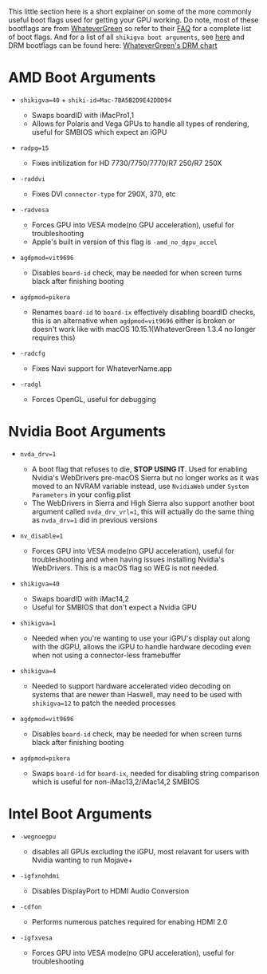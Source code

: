 This little section here is a short explainer on some of the more commonly useful boot flags used for getting your GPU working. Do note, most of these bootflags are from [WhateverGreen](https://github.com/acidanthera/WhateverGreen) so refer to their [FAQ](https://github.com/acidanthera/WhateverGreen/blob/master/Manual/) for a complete list of boot flags. And for a list of all `shikigva boot arguments`, see [here](https://github.com/acidanthera/WhateverGreen/blob/master/WhateverGreen/kern_shiki.hpp#L35-L74) and DRM bootflags can be found here: [WhateverGreen's DRM chart](https://github.com/acidanthera/WhateverGreen/blob/master/Manual/FAQ.Chart.md)

# AMD Boot Arguments

* `shikigva=40` + `shiki-id=Mac-7BA5B2D9E42DDD94`
   * Swaps boardID with iMacPro1,1
   * Allows for Polaris and Vega GPUs to handle all types of rendering, useful for SMBIOS which expect an iGPU

* `radpg=15`
   * Fixes initilization for HD 7730/7750/7770/R7 250/R7 250X

* `-raddvi`
   * Fixes DVI `connector-type` for  290X, 370, etc

* `-radvesa`
   * Forces GPU into VESA mode(no GPU acceleration), useful for troubleshooting
   * Apple's built in version of this flag is `-amd_no_dgpu_accel`

* `agdpmod=vit9696`
   * Disables `board-id` check, may be needed for when screen turns black after finishing booting
   
* `agdpmod=pikera`
   * Renames `board-id` to `board-ix` effectively disabling boardID checks, this is an alternative when `agdpmod=vit9696` either is broken or doesn't work like with macOS 10.15.1(WhateverGreen 1.3.4 no longer requires this)
* `-radcfg` 
   * Fixes Navi support for WhateverName.app

* `-radgl`
   * Forces OpenGL, useful for debugging

# Nvidia Boot Arguments

* `nvda_drv=1`
   * A boot flag that refuses to die, **STOP USING IT**. Used for enabling Nvidia's WebDrivers pre-macOS Sierra but no longer works as it was moved to an NVRAM variable instead, use `NvidiaWeb` under `System Parameters` in your config.plist
   * The WebDrivers in Sierra and High Sierra also support another boot argument called `nvda_drv_vrl=1`, this will actually do the same thing as `nvda_drv=1` did in previous versions

* `nv_disable=1`
   * Forces GPU into VESA mode(no GPU acceleration), useful for troubleshooting and when having issues installing Nvidia's WebDrivers. This is a macOS flag so WEG is not needed.

* `shikigva=40`
   * Swaps boardID with iMac14,2
   * Useful for SMBIOS that don't expect a Nvidia GPU

* `shikigva=1`
   * Needed when you're wanting to use your iGPU's display out along with the dGPU, allows the iGPU to handle hardware decoding even when not using a connector-less framebuffer

* `shikigva=4`
   * Needed to support hardware accelerated video decoding on systems that are newer than Haswell, may need to be used with `shikigva=12` to patch the needed processes 

* `agdpmod=vit9696`
   * Disables `board-id` check, may be needed for when screen turns black after finishing booting

* `agdpmod=pikera`
   * Swaps `board-id` for `board-ix`, needed for disabling string comparison which is useful for non-iMac13,2/iMac14,2 SMBIOS

# Intel Boot Arguments

* `-wegnoegpu`
   * disables all GPUs excluding the iGPU, most relavant for users with Nvidia wanting to run Mojave+
   
* `-igfxnohdmi`
   * Disables DisplayPort to HDMI Audio Conversion

* `-cdfon`
   * Performs numerous patches required for enabing HDMI 2.0

* `-igfxvesa`
   * Forces GPU into VESA mode(no GPU acceleration), useful for troubleshooting
